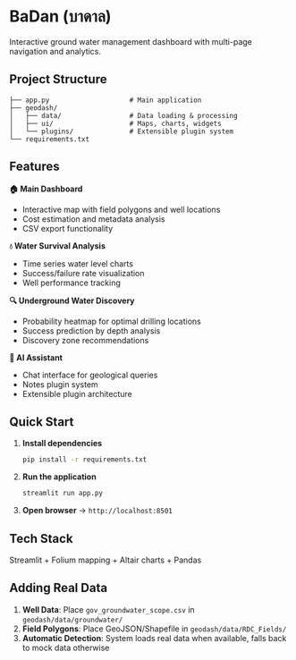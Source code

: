 # BaDan (บาดาล)

Interactive ground water management dashboard with multi-page navigation and analytics.

## Project Structure

```
├── app.py                    # Main application
├── geodash/
│   ├── data/                 # Data loading & processing
│   ├── ui/                   # Maps, charts, widgets
│   └── plugins/              # Extensible plugin system
└── requirements.txt
```

## Features

**🏠 Main Dashboard**
- Interactive map with field polygons and well locations
- Cost estimation and metadata analysis
- CSV export functionality

**💧 Water Survival Analysis** 
- Time series water level charts
- Success/failure rate visualization
- Well performance tracking

**🔍 Underground Water Discovery**
- Probability heatmap for optimal drilling locations
- Success prediction by depth analysis
- Discovery zone recommendations

**🤖 AI Assistant**
- Chat interface for geological queries
- Notes plugin system
- Extensible plugin architecture

## Quick Start

1. **Install dependencies**
   ```bash
   pip install -r requirements.txt
   ```

2. **Run the application**
   ```bash
   streamlit run app.py
   ```

3. **Open browser** → `http://localhost:8501`

## Tech Stack

Streamlit + Folium mapping + Altair charts + Pandas

## Adding Real Data

1. **Well Data**: Place `gov_groundwater_scope.csv` in `geodash/data/groundwater/`
2. **Field Polygons**: Place GeoJSON/Shapefile in `geodash/data/RDC_Fields/`
3. **Automatic Detection**: System loads real data when available, falls back to mock data otherwise